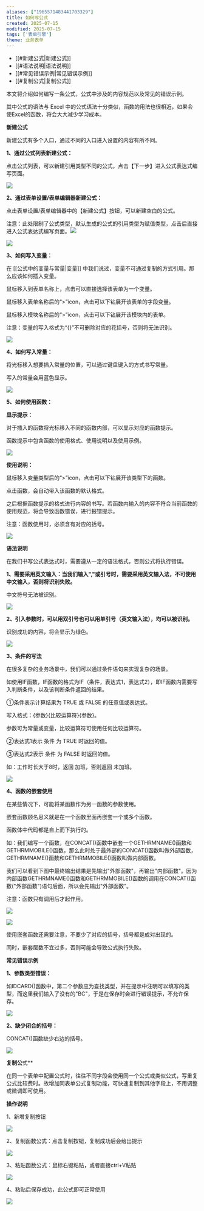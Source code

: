 ```yaml
---
aliases: ["1965571483441703329"]
title: 如何写公式
created: 2025-07-15
modified: 2025-07-15
tags: ['表单引擎']
theme: 业务表单
---
```


- [[#新建公式|新建公式]]
- [[#语法说明|语法说明]]
- [[#常见错误示例|常见错误示例]]
- [[#复制公式|复制公式]]

本文将介绍如何编写一条公式，公式中涉及的内容规范以及常见的错误示例。

其中公式的语法与 Excel 中的公式语法十分类似，函数的用法也很相近，如果会使Excel的函数，将会大大减少学习成本。

**新建公式**

新建公式有多个入口，通过不同的入口进入设置的内容有所不同。

**1、通过公式列表新建公式：**

点击公式列表，可以新建引用类型不同的公式，点击【下一步】进入公式表达式编写页面。

![](d9aa51f44314308a4bc8b35655e4e89b.jpg)

**2、通过表单设置/表单编辑器新建公式：**

点击表单设置/表单编辑器中的【新建公式】按钮，可以新建空白的公式。

注意：此处限制了公式类型，默认生成的公式的引用类型为赋值类型，点击后直接进入公式表达式编写页面。![](fe6a97b9253c42304e8f4ac58efa27ab.jpg)

![](896a13e279a781f08589986a73508440.jpg)

**3、如何写入变量：**

在 [[公式中的变量与常量|变量]] 中我们说过，变量不可通过复制的方式引用。那么应该如何插入变量。

鼠标移入到表单名称上，点击可以直接选择该表单为一个变量。

鼠标移入表单名称后的“>”icon，点击可以下钻展开该表单的字段变量。

鼠标移入模块名称后的“>”icon，点击可以下钻展开该模块内的表单。

注意：变量的写入格式为“{}”不可删除对应的花括号，否则将无法识别。

![](cbbef4fdc0a2fac0c713335301c7bd9c.jpg)

**4、如何写入常量：**

将光标移入想要插入常量的位置，可以通过键盘键入的方式书写常量。

写入的常量会用蓝色显示。

![](c3fa41f97124642d846080f38894a48e.jpg)

**5、如何使用函数：**

**显示提示：**

对于插入的函数将光标移入不同的函数内部，可以显示对应的函数提示。

函数提示中包含函数的使用格式、使用说明以及使用示例。

![](59c27a482f2745d2f554b925f0d3c34d.jpg)

**使用说明：**

鼠标移入变量类型后的“>”icon，点击可以下钻展开该类型下的函数。

点击函数，会自动带入该函数的默认格式。

之后根据函数提示的格式进行内容的书写。若函数内输入的内容不符合当前函数的使用规范，将会导致函数错误，进行报错提示。

注意：函数使用时，必须含有对应的括号。

![](3839284adb8587f321b5abb6bd7f301c.jpg)

**语法说明**

在我们书写公式表达式时，需要遵从一定的语法格式，否则公式将执行错误。

**1、需要采用英文输入：当我们输入","或引号时，需要采用英文输入法，不可使用中文输入，否则将识别失败。**

中文符号无法被识别。

![](263431883b425bbe82a86ea71003a1d7.jpg)

**2、引入参数时，可以用双引号也可以用单引号（英文输入法），均可以被识别。**

识别成功的内容，将会显示为绿色。

![](4ff3809876d7f0b011c485d77f718fd6.jpg)

**3、条件的写法**

在很多复杂的业务场景中，我们可以通过条件语句来实现复杂的场景。

如使用IF函数，IF函数的格式为IF（条件，表达式1，表达式2），即IF函数内需要写入判断条件，以及该判断条件返回的结果。

①条件表示计算结果为 TRUE 或 FALSE 的任意值或表达式。

写入格式：{参数}{比较运算符}{参数}。

参数可为常量或变量，比较运算符可使用任何比较运算符。

②表达式1表示 条件 为 TRUE 时返回的值。

③表达式2表示 条件 为 FALSE 时返回的值。

如：工作时长大于8时，返回 加班，否则返回 未加班。

![](7092cf508545b7555046adc7e071f48f.jpg)

**4、函数的嵌套使用**

在某些情况下，可能将某函数作为另一函数的参数使用。

嵌套函数顾名思义就是在一个函数里面再嵌套一个或多个函数。

函数体中代码都是自上而下执行的。

如：我们编写一个函数，在CONCAT()函数中嵌套一个GETHRMNAME()函数和GETHRMMOBILE()函数，那么此时处于最外部的CONCAT()函数叫做外部函数，GETHRMNAME()函数和GETHRMMOBILE()函数叫做内部函数。

我们可以看到下图中最终输出结果是先输出"外部函数"，再输出"内部函数"。因为内部函数GETHRMNAME()函数和GETHRMMOBILE()函数的调用在CONCAT()函数("外部函数")语句后面，所以会先输出"外部函数"。

注意：函数只有调用后才起作用。

![](b380bcbe6e87136930dff0d09c0c9df6.jpg)

![](fa608ced3272232290a0de23734f5464.jpg)

使用嵌套函数还需要注意，不要少了对应的括号，括号都是成对出现的。

同时，嵌套层数不宜过多，否则可能会导致公式执行失败。

**常见错误示例**

**1、参数类型错误：**

如IDCARD()函数中，第二个参数应为查找类型，并在提示中注明可以填写的类型，而这里我们输入了没有的"BC"，于是在保存时会进行错误提示，不允许保存。

![](ff82cd3e07d4307dc1e1ea41f09940c2.jpg)

**2、缺少闭合的括号：**

CONCAT()函数缺少右边的括号。

![](65192245ca6dad3a6009025250c5e7fd.jpg)

**复制公**式**

在同一个表单中配置公式时，往往不同字段会使用同一个公式或类似公式，写重复公式比较费时。故增加同表单公式复制功能，可快速复制到其他字段上，不用调整或微调即可使用。

**操作说明**

1、新增复制按钮

![](4a8c17386eb7cc977d5537ec61b90296.jpg)

2、复制函数公式：点击复制按钮，复制成功后会给出提示

![](97ff32c2a3adabb5a8131509fa2e559c.jpg)

3、粘贴函数公式：鼠标右键粘贴，或者直接ctrl+V粘贴

![](d2bf18b61df0cd8f39d27527deeb4337.jpg)

4、粘贴后保存成功，此公式即可正常使用

![](5a10913cf860d5e26d07a82795278605.jpg)